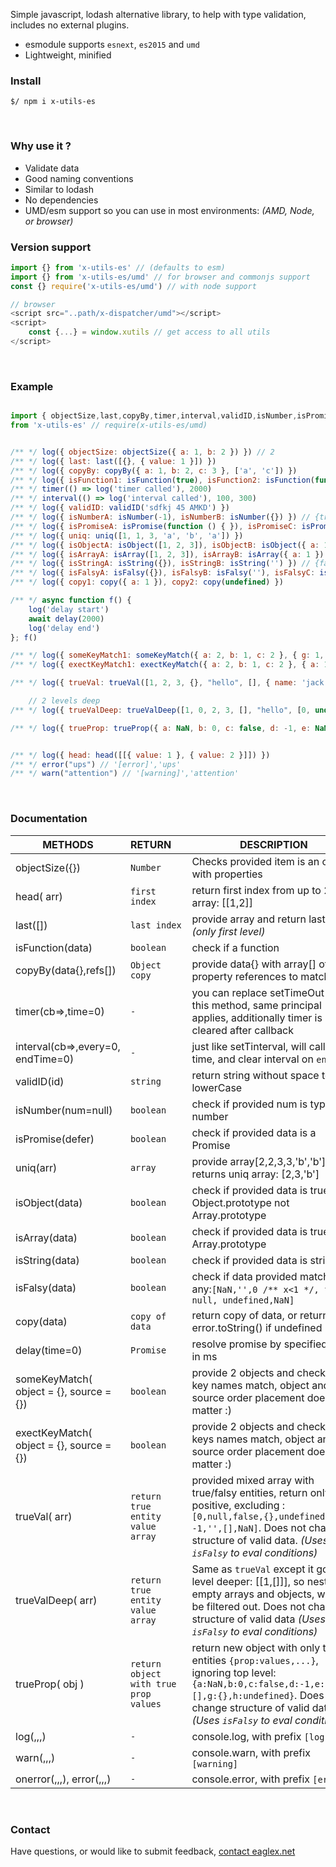 
Simple javascript, lodash alternative library, to help with type validation, includes no external plugins.
* esmodule supports `esnext`, `es2015` and `umd`
* Lightweight, minified
&nbsp;
&nbsp;


### Install
```shell
$/ npm i x-utils-es
```
&nbsp;
&nbsp;


### Why use it ?
* Validate data
* Good naming conventions
* Similar to lodash
* No dependencies
* UMD/esm support so you can use in most environments: *(AMD, Node, or browser)*
&nbsp;
&nbsp;


### Version support
```js
import {} from 'x-utils-es' // (defaults to esm)
import {} from 'x-utils-es/umd' // for browser and commonjs support
const {} require('x-utils-es/umd') // with node support

// browser
<script src="..path/x-dispatcher/umd"></script>
<script>
    const {...} = window.xutils // get access to all utils
</script>
```
&nbsp;
&nbsp;





### Example
```js

import { objectSize,last,copyBy,timer,interval,validID,isNumber,isPromise,uniq,isFunction,isObject,isArray,isString,isFalsy,copy,delay,someKeyMatch,exectKeyMatch,head,trueVal,trueValDeep,trueProp, log,warn,onerror,error } 
from 'x-utils-es' // require(x-utils-es/umd) 


/** */ log({ objectSize: objectSize({ a: 1, b: 2 }) }) // 2
/** */ log({ last: last([{}, { value: 1 }]) })
/** */ log({ copyBy: copyBy({ a: 1, b: 2, c: 3 }, ['a', 'c']) })
/** */ log({ isFunction1: isFunction(true), isFunction2: isFunction(function () { }) }) // {false, true}
/** */ timer(() => log('timer called'), 2000)
/** */ interval(() => log('interval called'), 100, 300)
/** */ log({ validID: validID('sdfkj 45 AMKD') })
/** */ log({ isNumberA: isNumber(-1), isNumberB: isNumber({}) }) // {true, false}
/** */ log({ isPromiseA: isPromise(function () { }), isPromiseC: isPromise(Promise.resolve()) }) // {false, true}
/** */ log({ uniq: uniq([1, 1, 3, 'a', 'b', 'a']) })
/** */ log({ isObjectA: isObject([1, 2, 3]), isObjectB: isObject({ a: 1 }) }) // {false, true}
/** */ log({ isArrayA: isArray([1, 2, 3]), isArrayB: isArray({ a: 1 }) }) // {true, false}
/** */ log({ isStringA: isString({}), isStringB: isString('') }) // {false, true}
/** */ log({ isFalsyA: isFalsy({}), isFalsyB: isFalsy(''), isFalsyC: isFalsy([]), isFalsyD: isFalsy([0]), isFalsyE: isFalsy(true), isFalsyF: isFalsy(1), isFalsyG: isFalsy(' ') }) // {true,true,true,false,false,false,false }
/** */ log({ copy1: copy({ a: 1 }), copy2: copy(undefined) })

/** */ async function f() {
    log('delay start')
    await delay(2000)
    log('delay end')
}; f()

/** */ log({ someKeyMatch1: someKeyMatch({ a: 2, b: 1, c: 2 }, { g: 1, e: 1, a: 1 }), someKeyMatch2: someKeyMatch({ a: 2, b: 1, c: 2 }, { d: 1, e: 1, f: 1 }) }) // {true, false}
/** */ log({ exectKeyMatch1: exectKeyMatch({ a: 2, b: 1, c: 2 }, { a: 1, b: 1, c: 1 }), exectKeyMatc2: exectKeyMatch({ a: 2, b: 1, c: 2 }, { d: 1, e: 1, f: 1 }) }) // {true, false}

/** */ log({ trueVal: trueVal([1, 2, 3, {}, "hello", [], { name: 'jack' }, false, null, NaN, undefined]) })

    // 2 levels deep
/** */ log({ trueValDeep: trueValDeep([1, 0, 2, 3, [], "hello", [0, undefined, -1, false, NaN, 1], { name: 'jack' }, false, null, undefined]) })

/** */ log({ trueProp: trueProp({ a: NaN, b: 0, c: false, d: -1, e: NaN, f: [], g: 'hello', h: {}, i: undefined }) })


/** */ log({ head: head([[{ value: 1 }, { value: 2 }]]) })
/** */ error("ups") // '[error]','ups'
/** */ warn("attention") // '[warning]','attention'
```
&nbsp;
&nbsp;



### Documentation

|METHODS                |RETURN&nbsp;&nbsp;&nbsp;&nbsp;                           |DESCRIPTION                         |
|----------------|-------------------------------|-----------------------------|
|objectSize({}) | `Number` |Checks provided item is an object with properties |
|head( arr) | `first index` |return first index from up to 2 level array: [[1,2]]|
|last([]) | `last index` |provide array and return last index _(only first level)_ |
|isFunction(data) | `boolean` |check if a function |
|copyBy(data{},refs[]) | `Object copy` |provide data{} with array[] of property references to match |
|timer(cb=>,time=0) | `-` |you can replace setTimeOut with this method, same principal applies, additionally timer is cleared after callback |
|interval(cb=>,every=0, endTime=0) |`-` |just like setTinterval, will call `every` time, and clear interval on `endTime`|
|validID(id) |`string` |return string without space to lowerCase|
|isNumber(num=null) |`boolean` |check if provided num is type of number|
|isPromise(defer) |`boolean` |check if provided data is a Promise|
|uniq(arr) |`array` |provide array[2,2,3,3,'b','b'], and returns uniq array: [2,3,'b']|
|isObject(data) |`boolean` |check if provided data is true Object.prototype not Array.prototype|
|isArray(data) |`boolean` |check if provided data is true Array.prototype |
|isString(data) |`boolean` |check if provided data is string |
|isFalsy(data) |`boolean` |check if data provided matched any:`[NaN,'',0 /** x<1 */, false, null, undefined,NaN]` |
|copy(data) |`copy of data` |return copy of data, or return error.toString() if undefined|
|delay(time=0) | `Promise` |resolve promise by specified time in ms|
|someKeyMatch( object = {}, source = {}) | `boolean` |provide 2 objects and check if any key names match, object and source order placement doesn't matter :)|
|exectKeyMatch( object = {}, source = {}) | `boolean` |provide 2 objects and check if ALL keys names match, object and source order placement doesn't matter :)|
|trueVal( arr) | `return true entity value array` |provided mixed array with true/falsy entities, return only positive, excluding :`[0,null,false,{},undefined, -1,'',[],NaN]`. Does not change structure of valid data. _(Uses `isFalsy` to eval conditions)_ |
|trueValDeep( arr) | `return true entity value array` | Same as `trueVal` except it goes 1 level deeper: [[1,[]]], so nested empty arrays and objects, will also be filtered out. Does not change structure of valid data  _(Uses `isFalsy` to eval conditions)_ |
|trueProp( obj )  | `return object with true prop values` | return new object with only true entities `{prop:values,...}`, ignoring top level: `{a:NaN,b:0,c:false,d:-1,e:NaN,f:[],g:{},h:undefined}`. Does not change structure of valid data.  _(Uses `isFalsy` to eval conditions)_ |
|log(,,,) | `-` |console.log, with prefix `[log]` |
|warn(,,,) | `-` |console.warn, with prefix `[warning]` |
|onerror(,,,), error(,,,) | `-` |console.error, with prefix `[error]` |
&nbsp;
&nbsp;



### Contact
Have questions, or would like to submit feedback, [contact eaglex.net](https://eaglex.net/app/contact?product=x-utils)
